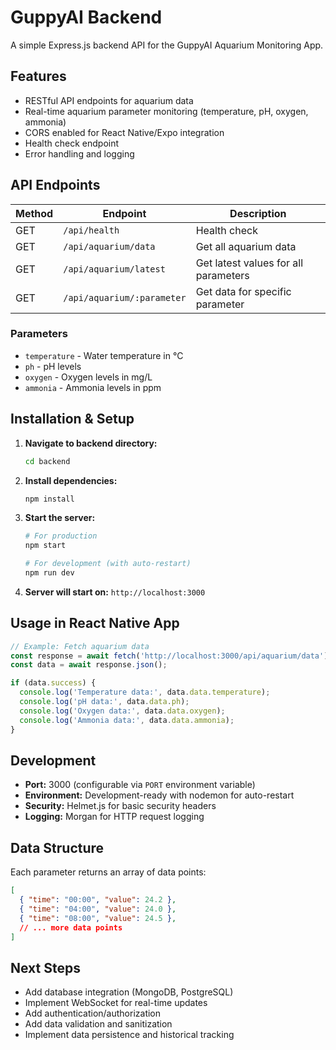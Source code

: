 # GuppyAI Backend

A simple Express.js backend API for the GuppyAI Aquarium Monitoring App.

## Features

- RESTful API endpoints for aquarium data
- Real-time aquarium parameter monitoring (temperature, pH, oxygen, ammonia)
- CORS enabled for React Native/Expo integration
- Health check endpoint
- Error handling and logging

## API Endpoints

| Method | Endpoint | Description |
|--------|----------|-------------|
| GET | `/api/health` | Health check |
| GET | `/api/aquarium/data` | Get all aquarium data |
| GET | `/api/aquarium/latest` | Get latest values for all parameters |
| GET | `/api/aquarium/:parameter` | Get data for specific parameter |

### Parameters
- `temperature` - Water temperature in °C
- `ph` - pH levels
- `oxygen` - Oxygen levels in mg/L
- `ammonia` - Ammonia levels in ppm

## Installation & Setup

1. **Navigate to backend directory:**
   ```bash
   cd backend
   ```

2. **Install dependencies:**
   ```bash
   npm install
   ```

3. **Start the server:**
   ```bash
   # For production
   npm start

   # For development (with auto-restart)
   npm run dev
   ```

4. **Server will start on:** `http://localhost:3000`

## Usage in React Native App

```javascript
// Example: Fetch aquarium data
const response = await fetch('http://localhost:3000/api/aquarium/data');
const data = await response.json();

if (data.success) {
  console.log('Temperature data:', data.data.temperature);
  console.log('pH data:', data.data.ph);
  console.log('Oxygen data:', data.data.oxygen);
  console.log('Ammonia data:', data.data.ammonia);
}
```

## Development

- **Port:** 3000 (configurable via `PORT` environment variable)
- **Environment:** Development-ready with nodemon for auto-restart
- **Security:** Helmet.js for basic security headers
- **Logging:** Morgan for HTTP request logging

## Data Structure

Each parameter returns an array of data points:

```json
[
  { "time": "00:00", "value": 24.2 },
  { "time": "04:00", "value": 24.0 },
  { "time": "08:00", "value": 24.5 },
  // ... more data points
]
```

## Next Steps

- Add database integration (MongoDB, PostgreSQL)
- Implement WebSocket for real-time updates
- Add authentication/authorization
- Add data validation and sanitization
- Implement data persistence and historical tracking
